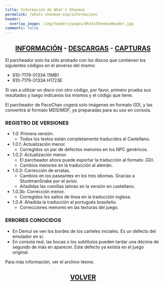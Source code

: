 ```yaml
---
title: Información de What's Shenmue
permalink: /whats-shenmue-esp/informacion/
header:
  overlay_image: /img/headers/pages/WhatsShenmueHeader.jpg
comments: false
---
```

<h2 style="text-align: center;"><strong><a href="/whats-shenmue-esp/informacion/">INFORMACIÓN</a> - <a href="/whats-shenmue-esp/descargar/">DESCARGAS</a> - <a href="/whats-shenmue-esp/capturas/">CAPTURAS</a></strong></h2>

El parcheador solo ha sido probado con los discos que contienen los siguientes códigos 
en el anverso del mismo:  
- 610-7179-0133A 11MB1  
- 610-7179-0133A H1723E

Si vas a utilizar un disco con otro código, por favor, primero prueba sus resultados 
y luego indícanos los mismos y el código que tiene.

El parcheador de PacoChan cogerá solo imágenes en formato GDI, y las convertirá al formato 
MDS/MDF, ya preparadas para su uso en consola.

### REGISTRO DE VERSIONES

- 1.0: Primera versión.
  - Todos los textos están completamente traducidos al Castellano.
- 1.0.1: Actualización menor.
  - Corregidos un par de defectos menores en los NPC genéricos.
- 1.0.2: Actualización menor.
  - El parcheador ahora puede exportar la traducción al formato .GDI.
  - Cambios menores en la traducción al alemán.
- 1.0.3: Corrección de erratas.
  - Cambios en los paseantes en los tres idiomas. Gracias a StuntmanSnake por el aviso.
  - Añadidas las comillas latinas en la versión en castellano.
- 1.0.3b: Corrección menor.
  - Corregidos los saltos de línea en la traducción inglesa.
- 1.0.4: Añadida la traducción al portugués brasileño.
  - Correcciones menores en las texturas del juego.

### ERRORES CONOCIDOS
- En Demul se ven los bordes de los carteles iniciales. Es un defecto del emulador en sí.  
- En consola real, las bocas o los subtítulos pueden tardar una décima de segundo de más 
en aparecer. Este defecto ya existía en el juego original.

Para más información, ver el archivo léeme.

<h2 style="text-align: center;"><strong><a href="/whats-shenmue-esp/">VOLVER</a></strong></h2>


